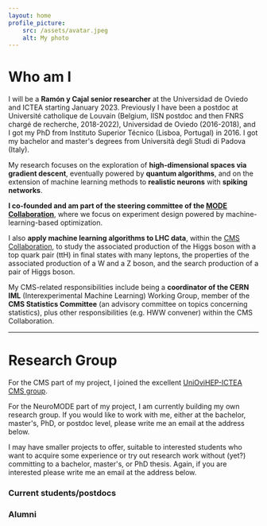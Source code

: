 ```yaml
---
layout: home
profile_picture:
    src: /assets/avatar.jpeg
    alt: My photo
---
```


# Who am I

I will be a **Ramón y Cajal senior researcher** at the Universidad de Oviedo and ICTEA starting January 2023. Previously I have been a postdoc at Université catholique de Louvain (Belgium, IISN postdoc and then FNRS chargé de recherche, 2018-2022), Universidad de Oviedo (2016-2018), and I got my PhD from Instituto Superior Técnico (Lisboa, Portugal) in 2016. I got my bachelor and master's degrees from Università degli Studi di Padova (Italy).

My research focuses on the exploration of **high-dimensional spaces via gradient descent**, eventually powered by **quantum algorithms**, and on the extension of machine learning methods to **realistic neurons** with **spiking networks**.

**I co-founded and am part of the steering committee of the [MODE Collaboration](https://mode-collaboration.github.io/)**, where we focus on experiment design powered by machine-learning-based optimization.

I also **apply machine learning algorithms to LHC data**, within the [CMS Collaboration](https://cms.cern/collaboration), to study the associated production of the Higgs boson with a top quark pair (ttH) in final states with many leptons, the properties of the associated production of a W and a Z boson, and the search production of a pair of Higgs boson.

My CMS-related responsibilities include being a **coordinator of the CERN IML** (Interexperimental Machine Learning) Working Group, member of the **CMS Statistics Committee** (an advisory committee on topics concerning statistics), plus other responsibilities (e.g. HWW convener) within the CMS Collaboration.

***

# Research Group

For the CMS part of my project, I joined the excellent [UniOviHEP-ICTEA CMS group](https://www.hep.uniovi.es/).

For the NeuroMODE part of my project, I am currently building my own research group. If you would like to work with me, either at the bachelor, master's, PhD, or postdoc level, please write me an email at the address below.

I may have smaller projects to offer, suitable to interested students who want to acquire some experience or try out research work without (yet?) committing to a bachelor, master's, or PhD thesis. Again, if you are interested please write me an email at the address below.

### Current students/postdocs

### Alumni

